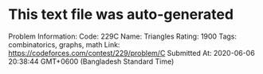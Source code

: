 # This text file was auto-generated

Problem Information:
Code: 229C
Name: Triangles
Rating: 1900
Tags: combinatorics, graphs, math
Link: https://codeforces.com/contest/229/problem/C
Submitted At: 2020-06-06 20:38:44 GMT+0600 (Bangladesh Standard Time)